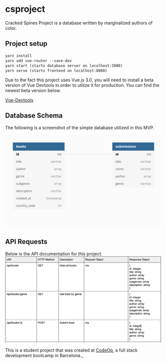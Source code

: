 # csproject
Cracked Spines Project is a database written by
marginalized authors of color.

## Project setup
```
yarn install
yarn add vue-router --save-dev
yarn start (starts database server on localhost:3000)
yarn serve (starts frontend on localhost:8080)

```

Due to the fact this project uses Vue.js 3.0, you will need to
install a beta version of Vue Devtools in order to utilize it for
production. You can find the newest beta version below.

[Vue-Devtools](https://github.com/vuejs/vue-devtools/releases)

## Database Schema
The following is a screenshot of the simple database utilized in
this MVP.

![Database](src/assets/database_schema.png)

## API Requests
Below is the API documentation for this project.
![API](src/assets/API_requests.png)

This is a student project that was created at
[CodeOp](http://codeop.tech), a full stack development bootcamp in Barcelona._